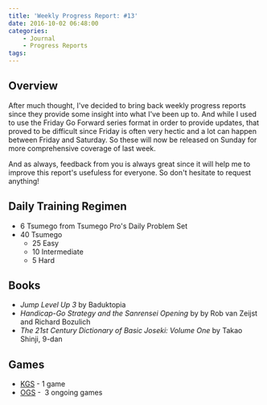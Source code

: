 ```yaml
---
title: 'Weekly Progress Report: #13'
date: 2016-10-02 06:48:00
categories:
	- Journal
	- Progress Reports
tags:
---
```


## Overview

After much thought, I've decided to bring back weekly progress reports since they provide some insight into what I've been up to. And while I used to use the Friday Go Forward series format in order to provide updates, that proved to be difficult since Friday is often very hectic and a lot can happen between Friday and Saturday. So these will now be released on Sunday for more comprehensive coverage of last week.

<!-- more -->

And as always, feedback from you is always great since it will help me to improve this report's usefuless for everyone. So don't hesitate to request anything!

## Daily Training Regimen

* 6 Tsumego from Tsumego Pro's Daily Problem Set
* 40 Tsumego
	* 25 Easy
	* 10 Intermediate
	* 5 Hard

## Books

*   _Jump Level Up 3_ by Baduktopia
*   _Handicap-Go Strategy and the Sanrensei Opening_ by by Rob van Zeijst and Richard Bozulich
*   _The 21st Century Dictionary of Basic Joseki: Volume One_ by Takao Shinji, 9-dan

## Games

*   [KGS](http://www.gokgs.com "KGS Website") - 1 game
*   [OGS](http://www.online-go.com "Online Go Server") -  3 ongoing games

